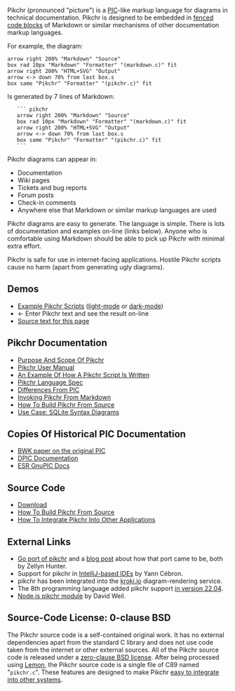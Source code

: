 Pikchr (pronounced "picture") is a [PIC][1]-like markup
language for diagrams in technical documentation.  Pikchr is
designed to be embedded in [fenced code blocks][2] of
Markdown or similar mechanisms of other documentation markup languages.

[1]: https://en.wikipedia.org/wiki/Pic_language
[2]: https://spec.commonmark.org/0.29/#fenced-code-blocks

For example, the diagram:

``` pikchr
arrow right 200% "Markdown" "Source"
box rad 10px "Markdown" "Formatter" "(markdown.c)" fit
arrow right 200% "HTML+SVG" "Output"
arrow <-> down 70% from last box.s
box same "Pikchr" "Formatter" "(pikchr.c)" fit
```

Is generated by 7 lines of Markdown:

~~~~~~
   ``` pikchr
   arrow right 200% "Markdown" "Source"
   box rad 10px "Markdown" "Formatter" "(markdown.c)" fit
   arrow right 200% "HTML+SVG" "Output"
   arrow <-> down 70% from last box.s
   box same "Pikchr" "Formatter" "(pikchr.c)" fit
   ```
~~~~~~

Pikchr diagrams can appear in:

  *  Documentation
  *  Wiki pages
  *  Tickets and bug reports
  *  Forum posts
  *  Check-in comments
  *  Anywhere else that Markdown or similar markup languages are used

Pikchr diagrams are easy to generate.  The language is simple.
There is lots of documentation and examples on-line (links below).
Anyone who is comfortable using Markdown should be able to pick up Pikchr
with minimal extra effort.

Pikchr is safe for use in internet-facing applications.  Hostile
Pikchr scripts cause no harm (apart from generating ugly diagrams).

## Demos

  *  [Example Pikchr Scripts](./doc/examples.md)
     ([light-mode](/doc/trunk/doc/examples.md?skin=default&once) or
      [dark-mode](/doc/trunk/doc/examples.md?skin=darkmode&once))
  *  [](/pikchrshow) &larr; Enter Pikchr text and see the result on-line
  *  [Source text for this page](./homepage.md?mimetype=text/plain)

## Pikchr Documentation

  *  [Purpose And Scope Of Pikchr](./doc/purpose.md)
  *  [Pikchr User Manual](./doc/userman.md)
  *  [An Example Of How A Pikchr Script Is Written](./doc/teardown01.md)
  *  [Pikchr Language Spec](./doc/grammar.md)
  *  [Differences From PIC](./doc/differences.md)
  *  [Invoking Pikchr From Markdown](./doc/usepikchr.md)
  *  [How To Build Pikchr From Source](./doc/build.md)
  *  [Use Case: SQLite Syntax Diagrams](./doc/sqlitesyntax.md)

## Copies Of Historical PIC Documentation

  *  [BWK paper on the original PIC](/uv/pic.pdf)
  *  [DPIC Documentation](/uv/dpic-doc.pdf)
  *  [ESR GnuPIC Docs](/uv/gpic.pdf)

## Source Code

  *  [Download](./doc/download.md)
  *  [How To Build Pikchr From Source](./doc/build.md)
  *  [How To Integrate Pikchr Into Other Applications][integ]

## External Links

  *  [Go port of pikchr](https://github.com/gopikchr/gopikchr) and
     a [blog post](https://zellyn.com/gopikchr-a-yakshave/) about how
     that port came to be, both by Zellyn Hunter.
  *  Support for pikchr in [IntelliJ-based
     IDEs](https://github.com/YannCebron/IntelliPikchr/) by Yann Cébron.
  *  pikchr has been integrated into the [kroki.io](https://kroki.io/)
     diagram-rendering service.
  *  The 8th programming language added pikchr support [in version
     22.04](https://8th-dev.com/forum/index.php/topic,2473.0.html).
  *  [Node.js pikchr module](https://github.com/tenuki/pikchr) by
     David Weil.

## Source-Code License: 0-clause BSD

The Pikchr source code is a self-contained original work.  It has no
external dependencies apart from the standard C library and does not
use code taken from the internet or other external sources.  All of the Pikchr
source code is released under a [zero-clause BSD license][0BSD].  After being
processed using [Lemon][lemon], the Pikchr source code is a single
file of C89 named "`pikchr.c`".  These features
are designed to make Pikchr [easy to integrate into other systems][integ].

[0BSD]: https://spdx.org/licenses/0BSD.html
[lemon]: https://www.sqlite.org/lemon.html
[integ]: doc/integrate.md
